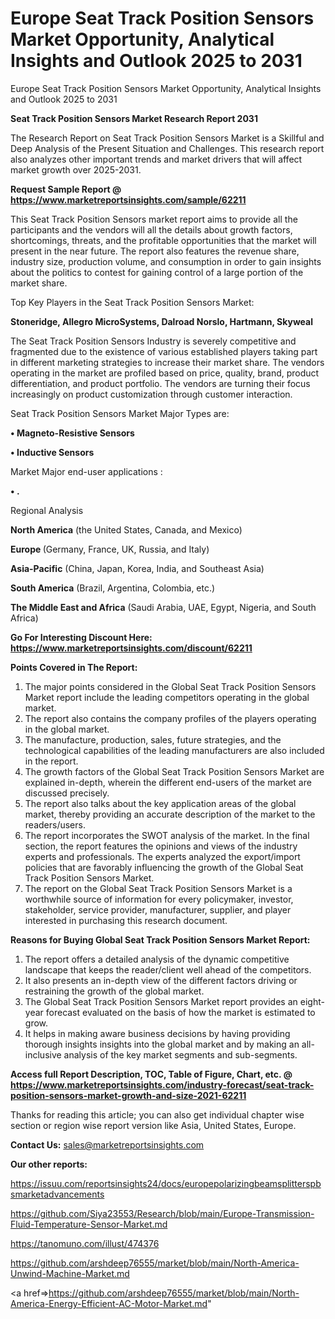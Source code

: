 # Europe Seat Track Position Sensors Market Opportunity, Analytical Insights and Outlook 2025 to 2031
Europe Seat Track Position Sensors Market Opportunity, Analytical Insights and Outlook 2025 to 2031

<strong>Seat Track Position Sensors Market Research Report 2031</strong>

The Research Report on Seat Track Position Sensors Market is a Skillful and Deep Analysis of the Present Situation and Challenges. This research report also analyzes other important trends and market drivers that will affect market growth over 2025-2031.

<strong>Request Sample Report @ <a href=https://www.marketreportsinsights.com/sample/62211>https://www.marketreportsinsights.com/sample/62211</a></strong>

This Seat Track Position Sensors market report aims to provide all the participants and the vendors will all the details about growth factors, shortcomings, threats, and the profitable opportunities that the market will present in the near future. The report also features the revenue share, industry size, production volume, and consumption in order to gain insights about the politics to contest for gaining control of a large portion of the market share.

Top Key Players in the Seat Track Position Sensors Market:

<strong>Stoneridge, Allegro MicroSystems, Dalroad Norslo, Hartmann, Skyweal</strong>

The Seat Track Position Sensors Industry is severely competitive and fragmented due to the existence of various established players taking part in different marketing strategies to increase their market share. The vendors operating in the market are profiled based on price, quality, brand, product differentiation, and product portfolio. The vendors are turning their focus increasingly on product customization through customer interaction.

Seat Track Position Sensors Market Major Types are:

<strong>• Magneto-Resistive Sensors

• Inductive Sensors</strong>

Market Major end-user applications :

<strong>• .</strong>

Regional Analysis

</u><strong><b>North America</b></strong> (the United States, Canada, and Mexico)

<strong><b>Europe </b></strong>(Germany, France, UK, Russia, and Italy)

<strong><b>Asia-Pacific</b></strong> (China, Japan, Korea, India, and Southeast Asia)

<strong><b>South America</b></strong> (Brazil, Argentina, Colombia, etc.)

<strong><b>The Middle East and Africa</b></strong> (Saudi Arabia, UAE, Egypt, Nigeria, and South Africa)

<strong>Go For Interesting Discount Here: <a href=https://www.marketreportsinsights.com/discount/62211>https://www.marketreportsinsights.com/discount/62211</a></strong>

<strong>Points Covered in The Report:</strong>
<ol>
  <li>The major points considered in the Global Seat Track Position Sensors Market report include the leading competitors operating in the global market.</li>
  <li>The report also contains the company profiles of the players operating in the global market.</li>
  <li>The manufacture, production, sales, future strategies, and the technological capabilities of the leading manufacturers are also included in the report.</li>
  <li>The growth factors of the Global Seat Track Position Sensors Market are explained in-depth, wherein the different end-users of the market are discussed precisely.</li>
  <li>The report also talks about the key application areas of the global market, thereby providing an accurate description of the market to the readers/users.</li>
  <li>The report incorporates the SWOT analysis of the market. In the final section, the report features the opinions and views of the industry experts and professionals. The experts analyzed the export/import policies that are favorably influencing the growth of the Global Seat Track Position Sensors Market.</li>
  <li>The report on the Global Seat Track Position Sensors Market is a worthwhile source of information for every policymaker, investor, stakeholder, service provider, manufacturer, supplier, and player interested in purchasing this research document.</li>
</ol>
<strong>Reasons for Buying Global Seat Track Position Sensors Market Report:</strong>

<ol>
  <li>The report offers a detailed analysis of the dynamic competitive landscape that keeps the reader/client well ahead of the competitors.</li>
  <li>It also presents an in-depth view of the different factors driving or restraining the growth of the global market.</li>
  <li>The Global Seat Track Position Sensors Market report provides an eight-year forecast evaluated on the basis of how the market is estimated to grow.</li>
  <li>It helps in making aware business decisions by having providing thorough insights insights into the global market and by making an all-inclusive analysis of the key market segments and sub-segments.</li>
</ol>
<strong>Access full Report Description, TOC, Table of Figure, Chart, etc. @ <a href=https://www.marketreportsinsights.com/industry-forecast/seat-track-position-sensors-market-growth-and-size-2021-62211>https://www.marketreportsinsights.com/industry-forecast/seat-track-position-sensors-market-growth-and-size-2021-62211</a></strong>


Thanks for reading this article; you can also get individual chapter wise section or region wise report version like Asia, United States, Europe.

<strong>Contact Us:</strong>
sales@marketreportsinsights.com

<strong>Our other reports:</strong>

<a href=https://issuu.com/reportsinsights24/docs/europepolarizingbeamsplitterspbsmarketadvancements>https://issuu.com/reportsinsights24/docs/europepolarizingbeamsplitterspbsmarketadvancements</a>

<a href=https://github.com/Siya23553/Research/blob/main/Europe-Transmission-Fluid-Temperature-Sensor-Market.md>https://github.com/Siya23553/Research/blob/main/Europe-Transmission-Fluid-Temperature-Sensor-Market.md</a>

<a href=https://tanomuno.com/illust/474376>https://tanomuno.com/illust/474376</a>

<a href=https://github.com/arshdeep76555/market/blob/main/North-America-Unwind-Machine-Market.md>https://github.com/arshdeep76555/market/blob/main/North-America-Unwind-Machine-Market.md</a>

<a href=>https://github.com/arshdeep76555/market/blob/main/North-America-Energy-Efficient-AC-Motor-Market.md</a>"
